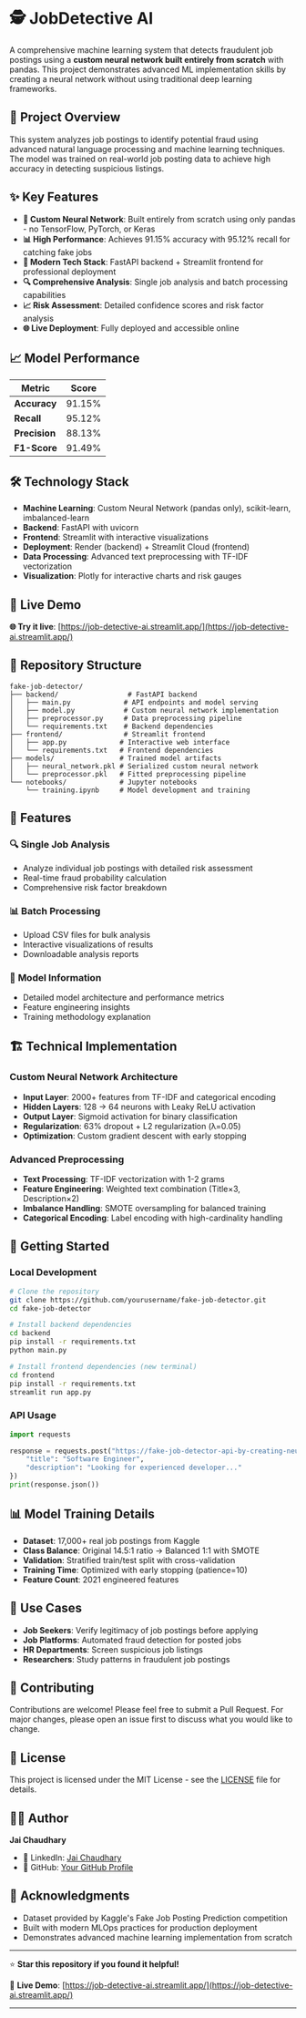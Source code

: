 # 🕵️ JobDetective AI

A comprehensive machine learning system that detects fraudulent job postings using a **custom neural network built entirely from scratch** with pandas. This project demonstrates advanced ML implementation skills by creating a neural network without using traditional deep learning frameworks.

## 🎯 Project Overview

This system analyzes job postings to identify potential fraud using advanced natural language processing and machine learning techniques. The model was trained on real-world job posting data to achieve high accuracy in detecting suspicious listings.

## ✨ Key Features

- **🧠 Custom Neural Network**: Built entirely from scratch using only pandas - no TensorFlow, PyTorch, or Keras
- **📊 High Performance**: Achieves 91.15% accuracy with 95.12% recall for catching fake jobs
- **🚀 Modern Tech Stack**: FastAPI backend + Streamlit frontend for professional deployment
- **🔍 Comprehensive Analysis**: Single job analysis and batch processing capabilities
- **📈 Risk Assessment**: Detailed confidence scores and risk factor analysis
- **🌐 Live Deployment**: Fully deployed and accessible online

## 📈 Model Performance

| Metric | Score |
|--------|-------|
| **Accuracy** | 91.15% |
| **Recall** | 95.12% |
| **Precision** | 88.13% |
| **F1-Score** | 91.49% |

## 🛠️ Technology Stack

- **Machine Learning**: Custom Neural Network (pandas only), scikit-learn, imbalanced-learn
- **Backend**: FastAPI with uvicorn
- **Frontend**: Streamlit with interactive visualizations
- **Deployment**: Render (backend) + Streamlit Cloud (frontend)
- **Data Processing**: Advanced text preprocessing with TF-IDF vectorization
- **Visualization**: Plotly for interactive charts and risk gauges

## 🚀 Live Demo

**🌐 Try it live**: [https://job-detective-ai.streamlit.app/](https://job-detective-ai.streamlit.app/)

## 📁 Repository Structure

```
fake-job-detector/
├── backend/                 # FastAPI backend
│   ├── main.py             # API endpoints and model serving
│   ├── model.py            # Custom neural network implementation
│   ├── preprocessor.py     # Data preprocessing pipeline
│   └── requirements.txt    # Backend dependencies
├── frontend/               # Streamlit frontend
│   ├── app.py             # Interactive web interface
│   └── requirements.txt   # Frontend dependencies
├── models/                # Trained model artifacts
│   ├── neural_network.pkl # Serialized custom neural network
│   └── preprocessor.pkl   # Fitted preprocessing pipeline
└── notebooks/             # Jupyter notebooks
    └── training.ipynb     # Model development and training
```

## 🎯 Features

### 🔍 **Single Job Analysis**
- Analyze individual job postings with detailed risk assessment
- Real-time fraud probability calculation
- Comprehensive risk factor breakdown

### 📊 **Batch Processing**
- Upload CSV files for bulk analysis
- Interactive visualizations of results
- Downloadable analysis reports

### 🧠 **Model Information**
- Detailed model architecture and performance metrics
- Feature engineering insights
- Training methodology explanation

## 🏗️ Technical Implementation

### **Custom Neural Network Architecture**
- **Input Layer**: 2000+ features from TF-IDF and categorical encoding
- **Hidden Layers**: 128 → 64 neurons with Leaky ReLU activation
- **Output Layer**: Sigmoid activation for binary classification
- **Regularization**: 63% dropout + L2 regularization (λ=0.05)
- **Optimization**: Custom gradient descent with early stopping

### **Advanced Preprocessing**
- **Text Processing**: TF-IDF vectorization with 1-2 grams
- **Feature Engineering**: Weighted text combination (Title×3, Description×2)
- **Imbalance Handling**: SMOTE oversampling for balanced training
- **Categorical Encoding**: Label encoding with high-cardinality handling

## 🚀 Getting Started

### Local Development
```bash
# Clone the repository
git clone https://github.com/yourusername/fake-job-detector.git
cd fake-job-detector

# Install backend dependencies
cd backend
pip install -r requirements.txt
python main.py

# Install frontend dependencies (new terminal)
cd frontend
pip install -r requirements.txt
streamlit run app.py
```

### API Usage
```python
import requests

response = requests.post("https://fake-job-detector-api-by-creating-neural.onrender.com", json={
    "title": "Software Engineer",
    "description": "Looking for experienced developer..."
})
print(response.json())
```

## 📊 Model Training Details

- **Dataset**: 17,000+ real job postings from Kaggle
- **Class Balance**: Original 14.5:1 ratio → Balanced 1:1 with SMOTE
- **Validation**: Stratified train/test split with cross-validation
- **Training Time**: Optimized with early stopping (patience=10)
- **Feature Count**: 2021 engineered features

## 🎯 Use Cases

- **Job Seekers**: Verify legitimacy of job postings before applying
- **Job Platforms**: Automated fraud detection for posted jobs
- **HR Departments**: Screen suspicious job listings
- **Researchers**: Study patterns in fraudulent job postings

## 🤝 Contributing

Contributions are welcome! Please feel free to submit a Pull Request. For major changes, please open an issue first to discuss what you would like to change.

## 📄 License

This project is licensed under the MIT License - see the [LICENSE](LICENSE) file for details.

## 👨‍💻 Author

**Jai Chaudhary**
- 🔗 LinkedIn: [Jai Chaudhary](https://www.linkedin.com/in/jai-chaudhary-54bb86221/)
- 📁 GitHub: [Your GitHub Profile](https://github.com/jcb03)

## 🙏 Acknowledgments

- Dataset provided by Kaggle's Fake Job Posting Prediction competition
- Built with modern MLOps practices for production deployment
- Demonstrates advanced machine learning implementation from scratch

---

⭐ **Star this repository if you found it helpful!**

🚀 **Live Demo**: [https://job-detective-ai.streamlit.app/](https://job-detective-ai.streamlit.app/)

---